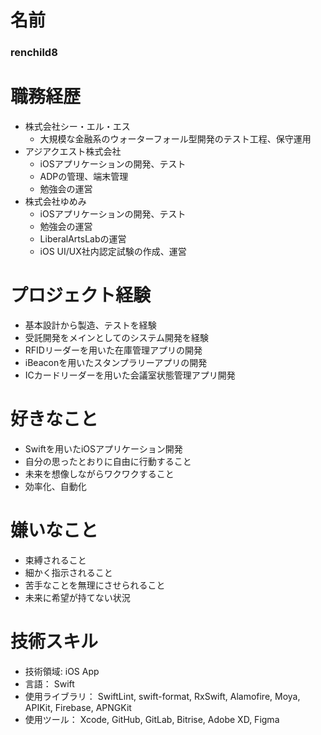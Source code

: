# 名前
### renchild8

# 職務経歴
- 株式会社シー・エル・エス
    - 大規模な金融系のウォーターフォール型開発のテスト工程、保守運用
- アジアクエスト株式会社
    - iOSアプリケーションの開発、テスト
    - ADPの管理、端末管理
    - 勉強会の運営
- 株式会社ゆめみ
    - iOSアプリケーションの開発、テスト
    - 勉強会の運営
    - LiberalArtsLabの運営
    - iOS UI/UX社内認定試験の作成、運営


# プロジェクト経験
- 基本設計から製造、テストを経験  
- 受託開発をメインとしてのシステム開発を経験  
- RFIDリーダーを用いた在庫管理アプリの開発  
- iBeaconを用いたスタンプラリーアプリの開発  
- ICカードリーダーを用いた会議室状態管理アプリ開発  

# 好きなこと
- Swiftを用いたiOSアプリケーション開発  
- 自分の思ったとおりに自由に行動すること  
- 未来を想像しながらワクワクすること  
- 効率化、自動化  

# 嫌いなこと
- 束縛されること  
- 細かく指示されること  
- 苦手なことを無理にさせられること  
- 未来に希望が持てない状況  

# 技術スキル
- 技術領域: iOS App  
- 言語： Swift  
- 使用ライブラリ： SwiftLint, swift-format, RxSwift, Alamofire, Moya, APIKit, Firebase, APNGKit
- 使用ツール： Xcode, GitHub, GitLab, Bitrise, Adobe XD, Figma  

